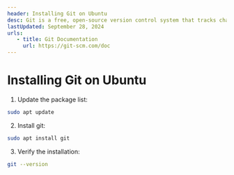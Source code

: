 ```yaml
---
header: Installing Git on Ubuntu
desc: Git is a free, open-source version control system that tracks changes in source code, enabling collaboration and efficient management of projects.
lastUpdated: September 28, 2024
urls: 
   - title: Git Documentation
     url: https://git-scm.com/doc
---
```


# Installing Git on Ubuntu

1. Update the package list:

```bash
sudo apt update
```

2. Install git:

```bash
sudo apt install git
```

3. Verify the installation:

```bash
git --version
```
